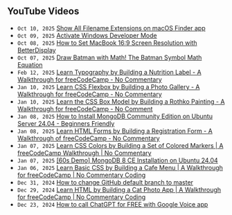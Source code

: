 ## YouTube Videos

<!-- youtube feed start -->
- `Oct 10, 2025` [Show All Filename Extensions on macOS Finder app](https://www.youtube.com/watch?v=co_OehKkEbA)
- `Oct 09, 2025` [Activate Windows Developer Mode](https://www.youtube.com/watch?v=Nwv73e8aEdk)
- `Oct 08, 2025` [How to Set MacBook 16:9 Screen Resolution with BetterDisplay](https://www.youtube.com/watch?v=JuTi97QrMu0)
- `Oct 07, 2025` [Draw Batman with Math! The Batman Symbol Math Equation](https://www.youtube.com/watch?v=FlpR0H-aqW4)
- `Feb 12, 2025` [Learn Typography by Building a Nutrition Label - A Walkthrough for freeCodeCamp - No Commentary](https://www.youtube.com/watch?v=emt78pRLr3Y)
- `Jan 10, 2025` [Learn CSS Flexbox by Building a Photo Gallery - A Walkthrough for freeCodeCamp - No Commentary](https://www.youtube.com/watch?v=XRZfAuPShX0)
- `Jan 10, 2025` [Learn the CSS Box Model by Building a Rothko Painting - A Walkthrough for freeCodeCamp - No Comment](https://www.youtube.com/watch?v=KoAPQniuKP0)
- `Jan 08, 2025` [How to Install MongoDB Community Edition on Ubuntu Server 24.04 - Beginners Friendly](https://www.youtube.com/watch?v=WUUZcoyBnI0)
- `Jan 08, 2025` [Learn HTML Forms by Building a Registration Form - A Walkthrough of freeCodeCamp - No Commentary](https://www.youtube.com/watch?v=hAsFqy1dRJM)
- `Jan 07, 2025` [Learn CSS Colors by Building a Set of Colored Markers | A freeCodeCamp Walkthrough | No Commentary](https://www.youtube.com/watch?v=iqrHIz0nMHw)
- `Jan 07, 2025` [[60s Demo] MongoDB 8 CE Installation on Ubuntu 24.04](https://www.youtube.com/watch?v=klubwDBVLNM)
- `Jan 06, 2025` [Learn Basic CSS by Building a Cafe Menu | A Walkthrough for freeCodeCamp | No Commentary Coding](https://www.youtube.com/watch?v=9o6tG06eJMs)
- `Dec 31, 2024` [How to change GitHub default branch to master](https://www.youtube.com/watch?v=LsOjJxdO81Q)
- `Dec 29, 2024` [Learn HTML by Building a Cat Photo App | A Walkthrough for freeCodeCamp | No Commentary Coding](https://www.youtube.com/watch?v=j3I84FR2U6Q)
- `Dec 23, 2024` [How to call ChatGPT for FREE with Google Voice app](https://www.youtube.com/watch?v=f0Gxo8OLLVU)
<!-- youtube feed end -->
